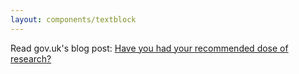 ```yaml
---
layout: components/textblock
---
```


Read gov.uk's blog post: [Have you had your recommended dose of research?](https://userresearch.blog.gov.uk/2014/08/06/have-you-had-your-recommended-dose-of-research/)